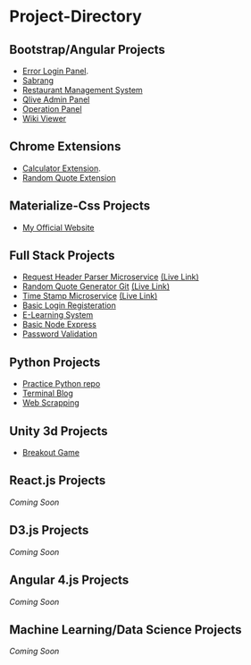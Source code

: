 # Project-Directory

## Bootstrap/Angular Projects
 * [Error Login Panel](https://github.com/VRamazing/ErrorLoginPanel).
 * [Sabrang](https://github.com/VRamazing/sabrang2015)
 * [Restaurant Management System](https://github.com/VRamazing/restaurant)
 * [Qlive Admin Panel](https://github.com/VRamazing/Qlive-Admin)
 * [Operation Panel](https://github.com/VRamazing/Ops-Panel)
 * [Wiki Viewer](https://github.com/VRamazing/WikiViewer)
 
## Chrome Extensions 
 * [Calculator Extension](https://github.com/VRamazing/Calc-Extension).
 * [Random Quote Extension](https://github.com/VRamazing/Qt-Extension)

## Materialize-Css Projects 
* [My Official Website](https://github.com/VRamazing/vramazing.github.io)

## Full Stack Projects
* [Request Header Parser Microservice](https://github.com/VRamazing/RHP-MicroService) [(Live Link)](https://rhpmc.herokuapp.com/)
* [Random Quote Generator Git](https://github.com/VRamazing/RandomQuoteGenerator) [(Live Link)](https://quotes-gen.herokuapp.com/)
* [Time Stamp Microservice](https://github.com/VRamazing/timestampMicro) [(Live Link)](https://tstmp-micro.herokuapp.com/)
* [Basic Login Registeration](https://github.com/VRamazing/Basic-Login-Registeration)
* [E-Learning System](https://github.com/VRamazing/E-Learning-System)
* [Basic Node Express](https://github.com/VRamazing/Node-Express-Basic)
* [Password Validation](https://github.com/VRamazing/passwordValidation)



## Python Projects
* [Practice Python repo](https://github.com/VRamazing/PythonPrograms)
* [Terminal Blog](https://github.com/VRamazing/Terminal-Blog)
* [Web Scrapping](https://github.com/VRamazing/Edu-Goriila)

## Unity 3d Projects
* [Breakout Game](https://github.com/VRamazing/BreakoutGame)


## React.js Projects
*Coming Soon*

## D3.js Projects
*Coming Soon*

## Angular 4.js Projects
*Coming Soon*

## Machine Learning/Data Science Projects
*Coming Soon*


